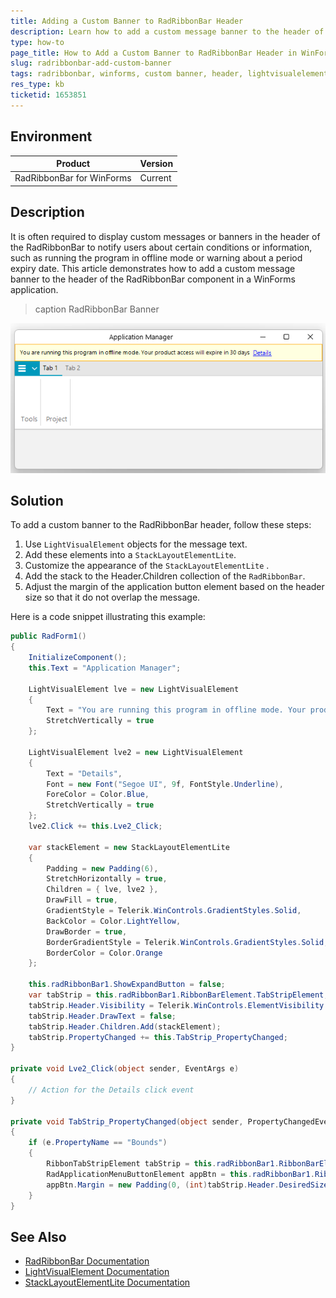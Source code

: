 ```yaml
---
title: Adding a Custom Banner to RadRibbonBar Header
description: Learn how to add a custom message banner to the header of RadRibbonBar in WinForms applications.
type: how-to
page_title: How to Add a Custom Banner to RadRibbonBar Header in WinForms
slug: radribbonbar-add-custom-banner
tags: radribbonbar, winforms, custom banner, header, lightvisualelement, stacklayoutelementlite
res_type: kb
ticketid: 1653851
---
```


## Environment

| Product | Version |
| --- | --- |
| RadRibbonBar for WinForms | Current |

## Description

It is often required to display custom messages or banners in the header of the RadRibbonBar to notify users about certain conditions or information, such as running the program in offline mode or warning about a period expiry date. This article demonstrates how to add a custom message banner to the header of the RadRibbonBar component in a WinForms application.

>caption RadRibbonBar Banner

![WinForms RadRibbonBar Banner](images/add-banner-in-ribbonbar.png)


## Solution

To add a custom banner to the RadRibbonBar header, follow these steps:

1. Use `LightVisualElement` objects for the message text.
2. Add these elements into a `StackLayoutElementLite`.
3. Customize the appearance of the `StackLayoutElementLite` .
4. Add the stack to the Header.Children collection of the `RadRibbonBar`.
5. Adjust the margin of the application button element based on the header size so that it do not overlap the message.

Here is a code snippet illustrating this example:

```csharp
public RadForm1()
{
    InitializeComponent();
    this.Text = "Application Manager";

    LightVisualElement lve = new LightVisualElement
    {
        Text = "You are running this program in offline mode. Your product access will expire in 30 days",
        StretchVertically = true
    };

    LightVisualElement lve2 = new LightVisualElement
    {
        Text = "Details",
        Font = new Font("Segoe UI", 9f, FontStyle.Underline),
        ForeColor = Color.Blue,
        StretchVertically = true
    };
    lve2.Click += this.Lve2_Click;

    var stackElement = new StackLayoutElementLite
    {
        Padding = new Padding(6),
        StretchHorizontally = true,
        Children = { lve, lve2 },
        DrawFill = true,
        GradientStyle = Telerik.WinControls.GradientStyles.Solid,
        BackColor = Color.LightYellow,
        DrawBorder = true,
        BorderGradientStyle = Telerik.WinControls.GradientStyles.Solid,
        BorderColor = Color.Orange
    };

    this.radRibbonBar1.ShowExpandButton = false;
    var tabStrip = this.radRibbonBar1.RibbonBarElement.TabStripElement;
    tabStrip.Header.Visibility = Telerik.WinControls.ElementVisibility.Visible;
    tabStrip.Header.DrawText = false;
    tabStrip.Header.Children.Add(stackElement);
    tabStrip.PropertyChanged += this.TabStrip_PropertyChanged;
}

private void Lve2_Click(object sender, EventArgs e)
{
    // Action for the Details click event
}

private void TabStrip_PropertyChanged(object sender, PropertyChangedEventArgs e)
{
    if (e.PropertyName == "Bounds")
    {
        RibbonTabStripElement tabStrip = this.radRibbonBar1.RibbonBarElement.TabStripElement;
        RadApplicationMenuButtonElement appBtn = this.radRibbonBar1.RibbonBarElement.ApplicationButtonElement;
        appBtn.Margin = new Padding(0, (int)tabStrip.Header.DesiredSize.Height, 0, 0);
    }
}
```


## See Also

- [RadRibbonBar Documentation](https://docs.telerik.com/devtools/winforms/controls/ribbonbar/overview)
- [LightVisualElement Documentation](https://docs.telerik.com/devtools/winforms/api/telerik.wincontrols.ui.lightvisualelement)
- [StackLayoutElementLite Documentation](https://docs.telerik.com/devtools/winforms/api/telerik.wincontrols.stacklayoutelementlite)
